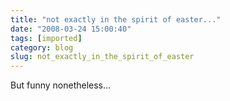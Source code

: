 ```yaml
---
title: "not exactly in the spirit of easter..."
date: "2008-03-24 15:00:40"
tags: [imported]
category: blog
slug: not_exactly_in_the_spirit_of_easter
---
```


But funny nonetheless...

<object width="425" height="355"><param name="movie" value="https://www.youtube.com/v/FWuYa5NiYqk&rel=0"></param><param name="wmode" value="transparent"></param><embed src="https://www.youtube.com/v/FWuYa5NiYqk&rel=0" type="application/x-shockwave-flash" wmode="transparent" width="425" height="355"></embed></object>
